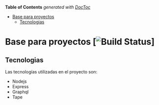 <!-- START doctoc generated TOC please keep comment here to allow auto update -->
<!-- DON'T EDIT THIS SECTION, INSTEAD RE-RUN doctoc TO UPDATE -->
**Table of Contents**  *generated with [DocToc](https://github.com/thlorenz/doctoc)*

- [Base para proyectos](#base-para-proyectos)
  - [Tecnologias](#tecnologias)

<!-- END doctoc generated TOC please keep comment here to allow auto update -->

# Base para proyectos [![Build Status](https://circleci.com/gh/feardarkness/node-graphql-starter.png?circle-token=04418a38f418c95ff35334b00a8197dbcb9234e5)]

## Tecnologias

Las tecnologías utilizadas en el proyecto son:

- Nodejs
- Express
- Graphql
- Tape